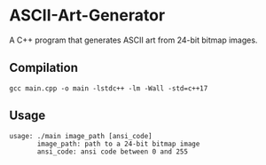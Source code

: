 # ASCII-Art-Generator
A C++ program that generates ASCII art from 24-bit bitmap images.

## Compilation
    gcc main.cpp -o main -lstdc++ -lm -Wall -std=c++17	

## Usage
    usage: ./main image_path [ansi_code]
           image_path: path to a 24-bit bitmap image
           ansi_code: ansi code between 0 and 255
